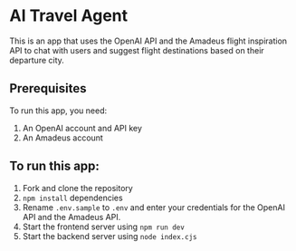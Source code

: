 # AI Travel Agent

This is an app that uses the OpenAI API and the Amadeus flight inspiration API to chat with users and suggest flight destinations based on their departure city. 

## Prerequisites
To run this app, you need:

1. An OpenAI account and API key
2. An Amadeus account

## To run this app:

1. Fork and clone the repository
2. `npm install` dependencies
3. Rename `.env.sample` to `.env` and enter your credentials for the OpenAI API and the Amadeus API.
4. Start the frontend server using `npm run dev`
5. Start the backend server using `node index.cjs`
